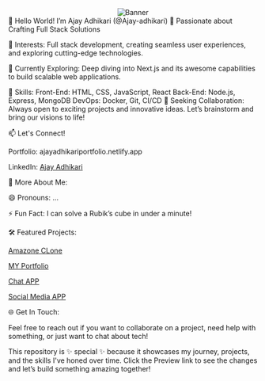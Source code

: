<div align="center">
  <img src="https://via.placeholder.com/600x200.png?text=Welcome+to+My+Profile!" alt="Banner" />
</div>
👋 Hello World! I’m Ajay Adhikari (@Ajay-adhikari)
🚀 Passionate about Crafting Full Stack Solutions

👀 Interests: Full stack development, creating seamless user experiences, and exploring cutting-edge technologies.

🌱 Currently Exploring: Deep diving into Next.js and its awesome capabilities to build scalable web applications.

💼 Skills:
Front-End: HTML, CSS, JavaScript, React
Back-End: Node.js, Express, MongoDB
DevOps: Docker, Git, CI/CD
💞️ Seeking Collaboration: Always open to exciting projects and innovative ideas. Let’s brainstorm and bring our visions to life!

📫 Let's Connect!

Portfolio: ajayadhikariportfolio.netlify.app

LinkedIn: [Ajay Adhikari](https://www.linkedin.com/in/ajay-adhikari-66695a174/)

🌟 More About Me:

😄 Pronouns: ...

⚡ Fun Fact: I can solve a Rubik’s cube in under a minute!

🛠️ Featured Projects:

[Amazone CLone](https://ajayproject.netlify.app/) 

[MY Portfolio](https://ajayadhikariportfolio.netlify.app/) 

[Chat APP](https://ajayproject.netlify.app/) 

[Social Media APP](adhikarisocial.netlify.app) 

🌐 Get In Touch:

Feel free to reach out if you want to collaborate on a project, need help with something, or just want to chat about tech!

This repository is ✨ special ✨ because it showcases my journey, projects, and the skills I've honed over time. Click the Preview link to see the changes and let’s build something amazing together!



